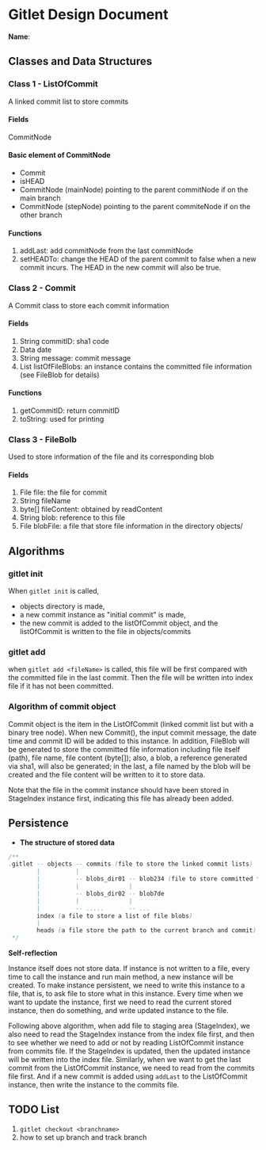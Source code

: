 # Gitlet Design Document

**Name**:

## Classes and Data Structures

### Class 1 - ListOfCommit

A linked commit list to store commits

#### Fields

CommitNode

#### Basic element of CommitNode

- Commit 
- isHEAD
- CommitNode (mainNode) pointing to the parent commitNode if on the main branch
- CommitNode (stepNode) pointing to the parent commiteNode if on the other branch

#### Functions

1. addLast: add commitNode from the last commitNode
2. setHEADTo: change the HEAD of the parent commit to false when a new commit incurs. 
   The HEAD in the new commit will also be true.

### Class 2 - Commit

A Commit class to store each commit information

#### Fields

1. String commitID: sha1 code
2. Data date
3. String message: commit message
4. List<FileBlob> listOfFileBlobs: an instance contains the committed file information (see FileBlob for details)

#### Functions

1. getCommitID: return commitID
2. toString: used for printing
    

### Class 3 - FileBolb

Used to store information of the file and its corresponding blob

#### Fields

1. File file: the file for commit
2. String fileName
3. byte[] fileContent: obtained by readContent
4. String blob: reference to this file
5. File blobFile: a file that store file information in the directory objects/

## Algorithms

### gitlet init

When `gitlet init` is called, 

- objects directory is made, 
- a new commit instance as "initial commit" is made,
- the new commit is added to the listOfCommit object, and the listOfCommit is written to the file in objects/commits


### gitlet add

when `gitlet add <fileName>` is called, this file will be first compared with the committed file in the last commit. Then the file will be written into index file if it has not been committed.


### Algorithm of commit object

Commit object is the item in the ListOfCommit (linked commit list but with a binary tree node).
When new Commit(), the input commit message, the date time and commit ID will be added to this instance. 
In addition, FileBlob will be generated to store the committed file information including file itself (path), file name, file content (byte[]); 
also, a blob, a reference generated via sha1, will also be generated; in the last, a file named by the blob will be created and the file content will be written to it to store data.

Note that the file in the commit instance should have been stored in StageIndex instance first, indicating this file has already been added.


## Persistence

- **The structure of stored data**

```java
/**
.gitlet -- objects -- commits (file to store the linked commit lists)
        |          |
        |          -- blobs_dir01 -- blob234 (file to store committed file)
        |          |              |
        |          -- blobs_dir02 -- blob7de
        |          |              |
        |          -- .....       -- ...
        index (a file to store a list of file blobs)
        |
        heads (a file store the path to the current branch and commit)
 */
```

**Self-reflection**

Instance itself does not store data. If instance is not written to a file, every time to call the instance and run main method, a new instance will be created.
To make instance persistent, we need to write this instance to a file, that is, to ask file to store what in this instance.
Every time when we want to update the instance, first we need to read the current stored instance, then do something, and write updated instance to the file.

Following above algorithm, when add file to staging area (StageIndex), we also need to read the StageIndex instance from the index file first, and then to see whether we need to add or not by reading ListOfCommit instance from commits file.
If the StageIndex is updated, then the updated instance will be written into the index file. Similarly, when we want to get the last commit from the ListOfCommit instance, we need to read from the commits file first. 
And if a new commit is added using `addLast` to the ListOfCommit instance, then write the instance to the commits file.
                    
## TODO List

1. `gitlet checkout <branchname>`
2. how to set up branch and track branch